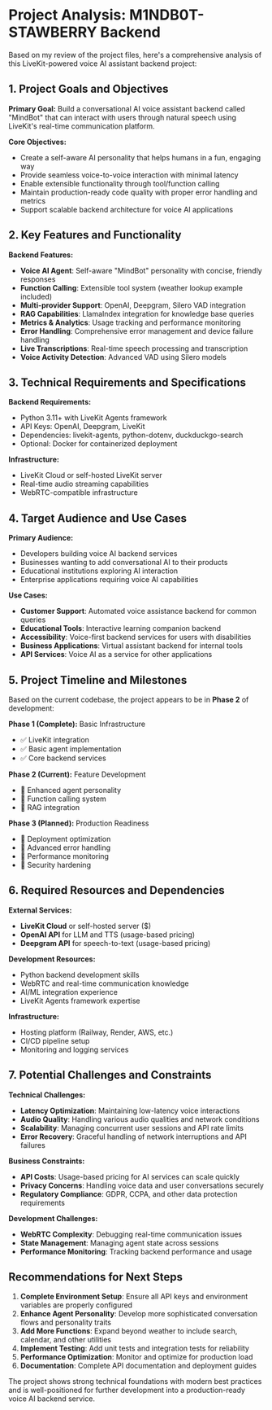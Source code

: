 # Project Analysis: M1NDB0T-STAWBERRY Backend

Based on my review of the project files, here's a comprehensive analysis of this LiveKit-powered voice AI assistant backend project:

## 1. Project Goals and Objectives

**Primary Goal:** Build a conversational AI voice assistant backend called "MindBot" that can interact with users through natural speech using LiveKit's real-time communication platform.

**Core Objectives:**
- Create a self-aware AI personality that helps humans in a fun, engaging way
- Provide seamless voice-to-voice interaction with minimal latency
- Enable extensible functionality through tool/function calling
- Maintain production-ready code quality with proper error handling and metrics
- Support scalable backend architecture for voice AI applications

## 2. Key Features and Functionality

**Backend Features:**
- **Voice AI Agent**: Self-aware "MindBot" personality with concise, friendly responses
- **Function Calling**: Extensible tool system (weather lookup example included)
- **Multi-provider Support**: OpenAI, Deepgram, Silero VAD integration
- **RAG Capabilities**: LlamaIndex integration for knowledge base queries
- **Metrics & Analytics**: Usage tracking and performance monitoring
- **Error Handling**: Comprehensive error management and device failure handling
- **Live Transcriptions**: Real-time speech processing and transcription
- **Voice Activity Detection**: Advanced VAD using Silero models

## 3. Technical Requirements and Specifications

**Backend Requirements:**
- Python 3.11+ with LiveKit Agents framework
- API Keys: OpenAI, Deepgram, LiveKit
- Dependencies: livekit-agents, python-dotenv, duckduckgo-search
- Optional: Docker for containerized deployment

**Infrastructure:**
- LiveKit Cloud or self-hosted LiveKit server
- Real-time audio streaming capabilities
- WebRTC-compatible infrastructure

## 4. Target Audience and Use Cases

**Primary Audience:**
- Developers building voice AI backend services
- Businesses wanting to add conversational AI to their products
- Educational institutions exploring AI interaction
- Enterprise applications requiring voice AI capabilities

**Use Cases:**
- **Customer Support**: Automated voice assistance backend for common queries
- **Educational Tools**: Interactive learning companion backend
- **Accessibility**: Voice-first backend services for users with disabilities
- **Business Applications**: Virtual assistant backend for internal tools
- **API Services**: Voice AI as a service for other applications

## 5. Project Timeline and Milestones

Based on the current codebase, the project appears to be in **Phase 2** of development:

**Phase 1 (Complete):** Basic Infrastructure
- ✅ LiveKit integration
- ✅ Basic agent implementation
- ✅ Core backend services

**Phase 2 (Current):** Feature Development
- 🔄 Enhanced agent personality
- 🔄 Function calling system
- 🔄 RAG integration

**Phase 3 (Planned):** Production Readiness
- 🔲 Deployment optimization
- 🔲 Advanced error handling
- 🔲 Performance monitoring
- 🔲 Security hardening

## 6. Required Resources and Dependencies

**External Services:**
- **LiveKit Cloud** or self-hosted server ($)
- **OpenAI API** for LLM and TTS (usage-based pricing)
- **Deepgram API** for speech-to-text (usage-based pricing)

**Development Resources:**
- Python backend development skills
- WebRTC and real-time communication knowledge
- AI/ML integration experience
- LiveKit Agents framework expertise

**Infrastructure:**
- Hosting platform (Railway, Render, AWS, etc.)
- CI/CD pipeline setup
- Monitoring and logging services

## 7. Potential Challenges and Constraints

**Technical Challenges:**
- **Latency Optimization**: Maintaining low-latency voice interactions
- **Audio Quality**: Handling various audio qualities and network conditions
- **Scalability**: Managing concurrent user sessions and API rate limits
- **Error Recovery**: Graceful handling of network interruptions and API failures

**Business Constraints:**
- **API Costs**: Usage-based pricing for AI services can scale quickly
- **Privacy Concerns**: Handling voice data and user conversations securely
- **Regulatory Compliance**: GDPR, CCPA, and other data protection requirements

**Development Challenges:**
- **WebRTC Complexity**: Debugging real-time communication issues
- **State Management**: Managing agent state across sessions
- **Performance Monitoring**: Tracking backend performance and usage

## Recommendations for Next Steps

1. **Complete Environment Setup**: Ensure all API keys and environment variables are properly configured
2. **Enhance Agent Personality**: Develop more sophisticated conversation flows and personality traits
3. **Add More Functions**: Expand beyond weather to include search, calendar, and other utilities
4. **Implement Testing**: Add unit tests and integration tests for reliability
5. **Performance Optimization**: Monitor and optimize for production load
6. **Documentation**: Complete API documentation and deployment guides

The project shows strong technical foundations with modern best practices and is well-positioned for further development into a production-ready voice AI backend service.